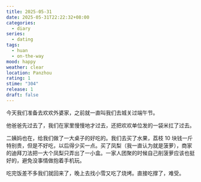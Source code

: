 ```yaml
---
title: 2025-05-31
date: 2025-05-31T22:22:32+08:00
categories:
  - diary
series:
  - dating
tags:
  - huan
  - on-the-way
mood: happy
weather: clear
location: Panzhou
rating: 1
stime: "304"
release: 1
draft: false
---
```

今天我们准备去欢欢外婆家，之前就一直叫我们去城关过端午节。

他爸爸先过去了，我们在家里慢慢地才过去，还把欢欢单位发的一袋米扛了过去。

二姨妈也在，给我们做了一大桌子的好吃的。我们去买了水果，荔枝 10 块钱一斤特别贵，但是不好吃，以后得少买一点。买了凤梨（我一直认为就是菠萝），商家的迪拜刀法把一大个凤梨只弄出了一小盒。一家人团聚的时候自己削菠萝应该也挺好的，避免没事情做抱着手机玩。

吃完饭差不多我们就回来了，晚上去找小雪又吃了烧烤。直接吃撑了，难受。